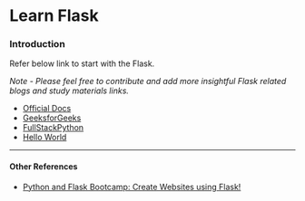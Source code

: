 # **Learn Flask**
### Introduction
Refer below link to start with the Flask.

*Note - Please feel free to contribute and add more insightful Flask related blogs and study materials links.*
- [Official Docs](https://flask.palletsprojects.com/en/2.0.x/tutorial/index.html)
- [GeeksforGeeks](https://www.geeksforgeeks.org/python-introduction-to-web-development-using-flask/)
- [FullStackPython](https://www.fullstackpython.com/flask.html)
- [Hello World](https://github.com/Aman0509/learningFlask/blob/main/01-Hello_World/helloWorld.py)

---

#### Other References

- [Python and Flask Bootcamp: Create Websites using Flask!](https://www.udemy.com/course/python-and-flask-bootcamp-create-websites-using-flask/)